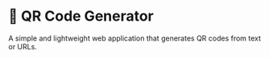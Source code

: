 # 📱 QR Code Generator

A simple and lightweight web application that generates QR codes from text or URLs.  